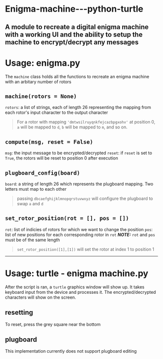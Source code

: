 # Enigma-machine---python-turtle
A module to recreate a digital enigma machine with a working UI and the ability to setup the machine to encrypt/decrypt any messages
---

# Usage: enigma.py

The `machine` class holds all the functions to recreate an enigma machine with an arbitary number of rotors

## `machine(rotors = None)`
`rotors`: a list of strings, each of length 26 representing the mapping from each rotor's input character to the output character
> For a rotor with mapping `'dmtwsilruyqnkfejcazbpgxohv'` at position 0, `a` will be mapped to `d`, `b` will be mapped to `m`, and so on.


## `compute(msg, reset = False)`
`msg`: the input message to be encrypted/decrypted
`reset`: if `reset` is set to `True`, the rotors will be reset to position 0 after execution

## `plugboard_config(board)`
`board`: a string of length 26 which represents the plugboard mapping. Two letters must map to each other
> passing `dbcaefghijklmnopqrstuvwxyz` will configure the plugboard to swap `a` and `d`

## `set_rotor_position(rot = [], pos = [])`
`rot`: list of indicies of rotors for which we want to change the position
`pos`: list of new positions for each corresponding rotor in `rot`
***NOTE:*** `rot` and `pos` must be of the same length

> `set_rotor_position([1],[1])` will set the rotor at index 1 to position 1

---

# Usage: turtle - enigma machine.py

After the script is ran, a `turtle` graphics window will show up. It takes keyboard input from the device and processes it. The encrypted/decrypted characters will show on the screen.

## resetting
To reset, press the grey square near the bottom

## plugboard
This implementation currently does not support plugboard editing
